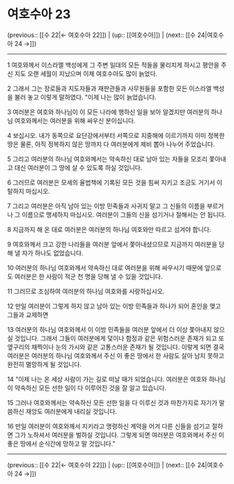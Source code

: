 # 여호수아 23

(previous:: [[수 22|← 여호수아 22]]) | (up:: [[여호수아]]) | (next:: [[수 24|여호수아 24 →]])

***




1 
여호와께서 이스라엘 백성에게 그 주변 일대의 모든 적들을 물리치게 하시고 평안을 주신 지도 오랜 세월이 지났으며 이제 여호수아도 많이 늙었다. 



2 
그래서 그는 장로들과 지도자들과 재판관들과 사무원들을 포함한 모든 이스라엘 백성을 불러 놓고 이렇게 말하였다. "이제 나는 많이 늙었습니다. 



3 
여러분은 여호와 하나님이 이 모든 나라에 행하신 일을 보아 알겠지만 여러분의 하나님 여호와께서는 여러분을 위해 싸우신 분이십니다. 



4 
보십시오. 내가 동쪽으로 요단강에서부터 서쪽으로 지중해에 이르기까지 이미 정복한 땅은 물론, 아직 정복하지 않은 땅까지 다 여러분에게 제비 뽑아 나누어 주었습니다. 



5 
그리고 여러분의 하나님 여호와께서는 약속하신 대로 남아 있는 자들을 모조리 쫓아내고 대신 여러분이 그 땅에 살 수 있도록 하실 것입니다. 



6 
그러므로 여러분은 모세의 율법책에 기록된 모든 것을 힘써 지키고 조금도 거기서 이탈하지 마십시오. 



7 
그리고 여러분은 아직 남아 있는 이방 민족들과 사귀지 말고 그 신들의 이름을 부르거나 그 이름으로 맹세하지 마십시오. 여러분이 그들의 신을 섬기거나 절해서는 안 됩니다. 



8 
지금까지 해 온 대로 여러분은 여러분의 하나님 여호와만 따르고 섬겨야 합니다. 



9 
여호와께서 크고 강한 나라들을 여러분 앞에서 쫓아내셨으므로 지금까지 여러분을 당해 낼 자가 하나도 없었습니다. 



10 
여러분의 하나님 여호와께서 약속하신 대로 여러분을 위해 싸우시기 때문에 앞으로도 여러분은 한 사람이 적군 천 명을 당해 낼 수 있을 것입니다. 



11 
그러므로 조심하여 여러분의 하나님 여호와를 사랑하십시오. 



12 
만일 여러분이 그렇게 하지 않고 남아 있는 이방 민족들과 하나가 되어 혼인을 맺고 그들과 교제하면 



13 
여러분의 하나님 여호와께서 이 이방 민족들을 여러분 앞에서 더 이상 쫓아내지 않으실 것입니다. 그래서 그들이 여러분에게 덫이나 함정과 같은 위험스러운 존재가 되고 또 옆구리의 채찍이나 눈의 가시와 같은 고통스러운 존재가 될 것입니다. 이렇게 되면 결국 여러분은 여러분의 하나님 여호와께서 주신 이 좋은 땅에서 한 사람도 살아 남지 못하고 완전히 멸망하게 될 것입니다. 



14 
"이제 나는 온 세상 사람이 가는 길로 떠날 때가 되었습니다. 여러분은 여호와 하나님이 약속하신 모든 선한 일이 다 이루어진 것을 잘 알고 있습니다. 



15 
그러나 여호와께서는 약속하신 모든 선한 일을 다 이루신 것과 마찬가지로 자기가 말씀하신 재앙도 여러분에게 내리실 것입니다. 



16 
만일 여러분이 여호와께서 지키라고 명령하신 계약을 어겨 다른 신들을 섬기고 절하면 그가 노하셔서 여러분을 벌하실 것입니다. 그렇게 되면 여러분은 여호와께서 주신 이 좋은 땅에서 순식간에 망하고 말 것입니다."

***

(previous:: [[수 22|← 여호수아 22]]) | (up:: [[여호수아]]) | (next:: [[수 24|여호수아 24 →]])
